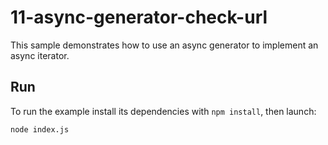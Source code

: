 # 11-async-generator-check-url

This sample demonstrates how to use an async generator to implement an async iterator.

## Run

To run the example install its dependencies with `npm install`, then launch:

```
node index.js
```

